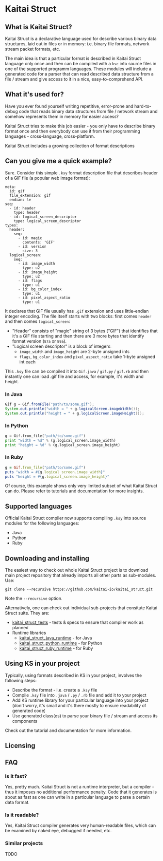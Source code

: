 # Kaitai Struct

## What is Kaitai Struct?

Kaitai Struct is a declarative language used for describe various
binary data structures, laid out in files or in memory: i.e. binary
file formats, network stream packet formats, etc.

The main idea is that a particular format is described in Kaitai
Struct language only once and then can be compiled with a `ksc` into
source files in one of the supported programm languages. These modules
will include a generated code for a parser that can read described
data structure from a file / stream and give access to it in a nice,
easy-to-comprehend API.

## What it's used for?

Have you ever found yourself writing repetitive, error-prone and
hard-to-debug code that reads binary data structures from file /
network stream and somehow represents them in memory for easier
access?

Kaitai Struct tries to make this job easier - you only have to
describe binary format once and then everybody can use it from their
programming languages - cross-language, cross-platform.

Kaitai Struct includes a growing collection of format descriptions

## Can you give me a quick example?

Sure. Consider this simple `.ksy` format description file that
describes header of a GIF file (a popular web image format):

```
meta:
  id: gif
  file_extension: gif
  endian: le
seq:
  - id: header
    type: header
  - id: logical_screen_descriptor
    type: logical_screen_descriptor
types:
  header:
    seq:
      - id: magic
        contents: 'GIF'
      - id: version
        size: 3
  logical_screen:
    seq:
      - id: image_width
        type: u2
      - id: image_height
        type: u2
      - id: flags
        type: u1
      - id: bg_color_index
        type: u1
      - id: pixel_aspect_ratio
        type: u1
```

It declares that GIF file usually has `.gif` extension and uses
little-endian integer encoding. The file itself starts with two
blocks: first comes `header` and then comes `logical_screen`:

* "Header" consists of "magic" string of 3 bytes ("GIF") that
  identifies that it's a GIF file starting and then there are 3 more
  bytes that identify format version (`87a` or `89a`).
* "Logical screen descriptor" is a block of integers:
  * `image_width` and `image_height` are 2-byte unsigned ints
  * `flags`, `bg_color_index` and `pixel_aspect_ratio` take 1-byte
    unsigned int each

This `.ksy` file can be compiled it into `Gif.java` / `gif.py` /
`gif.rb` and then instantly one can load .gif file and access, for
example, it's width and height.

### In Java

```java
Gif g = Gif.fromFile("path/to/some.gif");
System.out.println("width = " + g.logicalScreen.imageWidth());
System.out.println("height = " + g.logicalScreen.imageHeight());
```

### In Python

```python
g = Gif.from_file("path/to/some.gif")
print "width = %d" % (g.logical_screen.image_width)
print "height = %d" % (g.logical_screen.image_height)
```

### In Ruby

```ruby
g = Gif.from_file("path/to/some.gif")
puts "width = #{g.logical_screen.image_width}"
puts "height = #{g.logical_screen.image_height}"
```

Of course, this example shows only very limited subset of what Kaitai
Struct can do. Please refer to tutorials and documentation for more
insights.

## Supported languages

Official Kaitai Struct compiler now supports compiling `.ksy` into
source modules for the following languages:

* Java
* Python
* Ruby

## Downloading and installing

The easiest way to check out whole Kaitai Struct project is to
download main project repository that already imports all other parts
as sub-modules. Use:

    git clone --recursive https://github.com/kaitai-io/kaitai_struct.git

Note the `--recursive` option.

Alternatively, one can check out individual sub-projects that
consitute Kaitai Struct suite. They are:

* [kaitai_struct_tests](https://github.com/kaitai-io/kaitai_struct_tests) - tests & specs to ensure that compiler work as planned
* Runtime libraries 
  * [kaitai_struct_java_runtime](https://github.com/kaitai-io/kaitai_struct_java_runtime) - for Java
  * [kaitai_struct_python_runtime](https://github.com/kaitai-io/kaitai_struct_python_runtime) - for Python
  * [kaitai_struct_ruby_runtime](https://github.com/kaitai-io/kaitai_struct_ruby_runtime) - for Ruby

## Using KS in your project

Typically, using formats described in KS in your project, involves the
following steps:

* Describe the format - i.e. create a `.ksy` file 
* Compile `.ksy` file into `.java` / `.py` / `.rb` file and add it to
  your project
* Add KS runtime library for your particular language into your
  project (don't worry, it's small and it's there mostly to ensure
  readability of generated code)
* Use generated class(es) to parse your binary file / stream and
  access its components

Check out the tutorial and documentation for more information.

## Licensing

## FAQ

### Is it fast?

Yes, pretty much. Kaitai Struct is not a runtime interpreter, but a
compiler - thus it imposes no additional performance penalty. Code
that it generates is about as fast as one can write in a particular
language to parse a certain data format.

### Is it readable?

Yes, Kaitai Struct compiler generates very human-readable files, which
can be examined by naked eye, debugged if needed, etc.

### Similar projects

TODO
